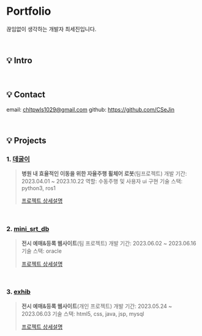 # Portfolio
끊임없이 생각하는 개발자 최세진입니다.

</br>

## :bulb: Intro


</br>

## :bulb: Contact
email: chltpwls1029@gmail.com
github: https://github.com/CSeJin

</br>

## :bulb: Projects
### 1. [데굴이](https://github.com/CSejin/project-deguli)
> <b>병원 내 효율적인 이동을 위한 자율주행 휠체어 로봇</b>(팀프로젝트)
> 개발 기간: 2023.04.01 ~ 2023.10.22 
> 역할: 수동주행 및 사용자 ui 구현
> 기술 스택: python3, ros1
>
> [프로젝트 상세설명](https://github.com/CSejin/project-deguli)

</br>

### 2. [mini_srt_db](https://github.com/CSejin/project-exhib)
> <b>전시 예매&등록 웹사이트</b>(팀 프로젝트)
> 개발 기간: 2023.06.02 ~ 2023.06.16
> 기술 스택: oracle
>
> [프로젝트 상세설명](https://github.com/CSejin/project-)

</br>

### 3. [exhib](https://github.com/CSejin/project-exhib)
> <b>전시 예매&등록 웹사이트</b>(개인 프로젝트)
> 개발 기간: 2023.05.24 ~ 2023.06.03
> 기술 스택: html5, css, java, jsp, mysql
>
> [프로젝트 상세설명](https://github.com/CSejin/project-exhib)
